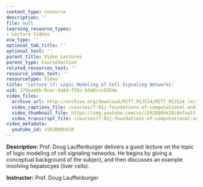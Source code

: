 ```yaml
---
content_type: resource
description: ''
file: null
learning_resource_types:
- Lecture Videos
ocw_type: ''
optional_tab_title: ''
optional_text: ''
parent_title: Video Lectures
parent_type: CourseSection
related_resources_text: ''
resource_index_text: ''
resourcetype: Video
title: 'Lecture 17: Logic Modeling of Cell Signaling Networks'
uid: 179aaebb-9cec-9a64-f35c-b3a8ccc6354e
video_files:
  archive_url: http://archive.org/download/MIT7.91JS14/MIT7_91JS14_lec17_300k.mp4
  video_captions_file: /courses/7-91j-foundations-of-computational-and-systems-biology-spring-2014/f6b774b0464a5961bb97a3d60d76dd83_i59JDQ9hk10.vtt
  video_thumbnail_file: https://img.youtube.com/vi/i59JDQ9hk10/default.jpg
  video_transcript_file: /courses/7-91j-foundations-of-computational-and-systems-biology-spring-2014/43b21aa08c55f0767f8e09db5da3bbf4_i59JDQ9hk10.pdf
video_metadata:
  youtube_id: i59JDQ9hk10
---
```


**Description:** Prof. Doug Lauffenburger delivers a guest lecture on the topic of logic modeling of cell signaling networks. He begins by giving a conceptual background of the subject, and then discusses an example involving hepatocyes (liver cells).

**Instructor:** Prof. Doug Lauffenburger